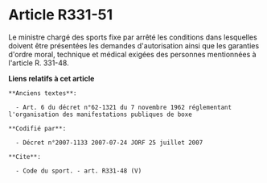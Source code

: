 # Article R331-51

Le ministre chargé des sports fixe par arrêté les conditions dans lesquelles doivent être présentées les demandes
d'autorisation ainsi que les garanties d'ordre moral, technique et médical exigées des personnes mentionnées à l'article R.
331-48.

**Liens relatifs à cet article**

	**Anciens textes**:

	  - Art. 6 du décret n°62-1321 du 7 novembre 1962 réglementant l'organisation des manifestations publiques de boxe

	**Codifié par**:

	  - Décret n°2007-1133 2007-07-24 JORF 25 juillet 2007

	**Cite**:

	  - Code du sport. - art. R331-48 (V)

